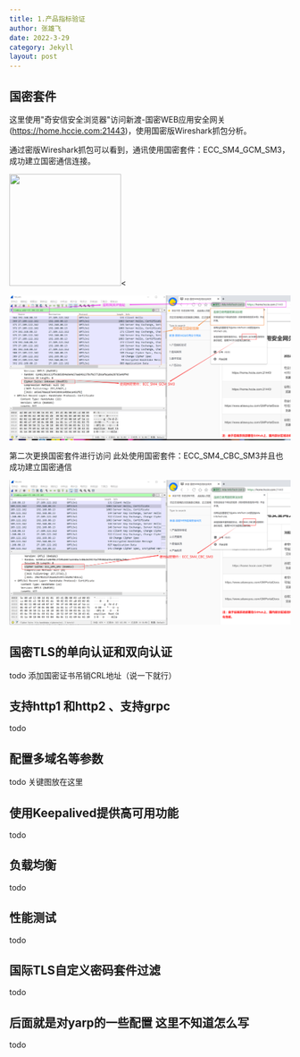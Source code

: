 ```yaml
---
title: 1.产品指标验证
author: 张雄飞
date: 2022-3-29
category: Jekyll
layout: post
---
```


## 国密套件

这里使用"奇安信安全浏览器"访问新渡-国密WEB应用安全网关(https://home.hccie.com:21443)，使用国密版Wireshark抓包分析。

通过密版Wireshark抓包可以看到，通讯使用国密套件：ECC_SM4_GCM_SM3，成功建立国密通信连接。

<div>
    <img src="{{ site.baseurl}}/img/toajian1.png" width="200" height="200"><
</div>



![toajian1](../image/toajian1.png)

第二次更换国密套件进行访问 此处使用国密套件：ECC_SM4_CBC_SM3并且也成功建立国密通信

![toajian2](../image/toajian2.png)













## 国密TLS的单向认证和双向认证

todo 添加国密证书吊销CRL地址（说一下就行）

## 支持http1 和http2 、支持grpc

todo

## 配置多域名等参数

todo 关键图放在这里



## 使用Keepalived提供高可用功能

todo

## 负载均衡

todo

## 性能测试

todo

## 国际TLS自定义密码套件过滤

todo

## 后面就是对yarp的一些配置 这里不知道怎么写

todo
